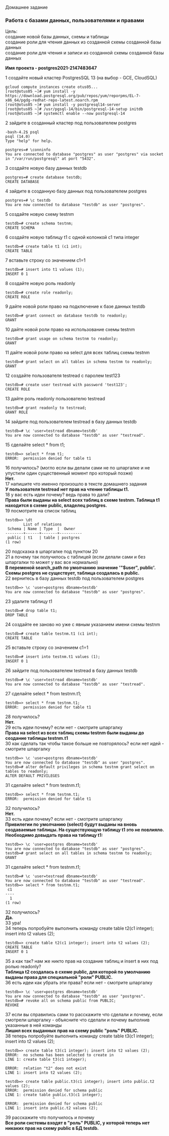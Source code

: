 Домашнее задание
### Работа с базами данных, пользователями и правами

Цель:  
создание новой базы данных, схемы и таблицы  
создание роли для чтения данных из созданной схемы созданной базы данных  
создание роли для чтения и записи из созданной схемы созданной базы данных  

<b>Имя проекта - postgres2021-2147483647</b>

1 создайте новый кластер PostgresSQL 13 (на выбор - GCE, CloudSQL)
```console
gcloud compute instances create otus05...
[root@otus05 ~]# yum install -y https://download.postgresql.org/pub/repos/yum/reporpms/EL-7-x86_64/pgdg-redhat-repo-latest.noarch.rpm
[root@otus05 ~]# yum install -y postgresql14-server
[root@otus05 ~]# /usr/pgsql-14/bin/postgresql-14-setup initdb
[root@otus05 ~]# systemctl enable --now postgresql-14
```
2 зайдите в созданный кластер под пользователем postgres
```console
-bash-4.2$ psql 
psql (14.0)
Type "help" for help.

postgres=# \conninfo 
You are connected to database "postgres" as user "postgres" via socket in "/var/run/postgresql" at port "5432".
```
3 создайте новую базу данных testdb
```console
postgres=# create database testdb;
CREATE DATABASE
```
4 зайдите в созданную базу данных под пользователем postgres
```console
postgres=# \c testdb 
You are now connected to database "testdb" as user "postgres".
```
5 создайте новую схему testnm
```console
testdb=# create schema testnm;
CREATE SCHEMA
```
6 создайте новую таблицу t1 с одной колонкой c1 типа integer
```console
testdb=# create table t1 (c1 int);
CREATE TABLE
```
7 вставьте строку со значением c1=1
```console
testdb=# insert into t1 values (1);
INSERT 0 1
```
8 создайте новую роль readonly
```console
testdb=# create role readonly;
CREATE ROLE
```
9 дайте новой роли право на подключение к базе данных testdb
```console
testdb=# grant connect on database testdb to readonly;
GRANT
```
10 дайте новой роли право на использование схемы testnm
```console
testdb=# grant usage on schema testnm to readonly;
GRANT
```
11 дайте новой роли право на select для всех таблиц схемы testnm
```console
testdb=# grant select on all tables in schema testnm to readonly;
GRANT
```
12 создайте пользователя testread с паролем test123
```console
testdb=# create user testread with password 'test123';
CREATE ROLE
```
13 дайте роль readonly пользователю testread
```console
testdb=# grant readonly to testread;
GRANT ROLE
```
14 зайдите под пользователем testread в базу данных testdb
```console
testdb=# \c 'user=testread dbname=testdb'
You are now connected to database "testdb" as user "testread".
```
15 сделайте select * from t1;
```console
testdb=> select * from t1;
ERROR:  permission denied for table t1
```
16 получилось? (могло если вы делали сами не по шпаргалке и не упустили один существенный момент про который позже)  
<b>Нет.</b>  
17 напишите что именно произошло в тексте домашнего задания  
<b>У пользователя testread нет прав на чтение таблицы t1.</b>  
18 у вас есть идеи почему? ведь права то дали?  
<b>Права были выданы на select всех таблиц в схеме testnm. Таблица t1 находится в схеме public, владелец postgres.</b>  
19 посмотрите на список таблиц
```console
testdb=> \dt
        List of relations
 Schema | Name | Type  |  Owner   
--------+------+-------+----------
 public | t1   | table | postgres
(1 row)
```
20 подсказка в шпаргалке под пунктом 20  
21 а почему так получилось с таблицей (если делали сами и без шпаргалки то может у вас все нормально)  
<b>В переменой search_path по умолчанию значение '"$user", public'. Схемы postgres не существует, таблица создалась в public.</b>  
22 вернитесь в базу данных testdb под пользователем postgres
```console
testdb=> \c 'user=postgres dbname=testdb'
You are now connected to database "testdb" as user "postgres".
```
23 удалите таблицу t1
```console
testdb=# drop table t1;
DROP TABLE
```
24 создайте ее заново но уже с явным указанием имени схемы testnm
```console
testdb=# create table testnm.t1 (c1 int);
CREATE TABLE
```
25 вставьте строку со значением c1=1
```console
testdb=# insert into testnm.t1 values (1);
INSERT 0 1
```
26 зайдите под пользователем testread в базу данных testdb
```console
testdb=# \c 'user=testread dbname=testdb'
You are now connected to database "testdb" as user "testread".
```
27 сделайте select * from testnm.t1;
```console
testdb=> select * from testnm.t1;
ERROR:  permission denied for table t1
```
28 получилось?  
<b>Нет.</b>  
29 есть идеи почему? если нет - смотрите шпаргалку  
<b>Права на select из всех таблиц схемы testnm были выданы до создание таблицы testnm.t1</b>  
30 как сделать так чтобы такое больше не повторялось? если нет идей - смотрите шпаргалку  
```console
testdb=> \c 'user=postgres dbname=testdb'
You are now connected to database "testdb" as user "postgres".
testdb=# alter default privileges in schema testnm grant select on tables to readonly;
ALTER DEFAULT PRIVILEGES
```
31 сделайте select * from testnm.t1;
```console
testdb=> select * from testnm.t1;
ERROR:  permission denied for table t1
```
32 получилось?  
<b>Нет.</b>  
33 есть идеи почему? если нет - смотрите шпаргалку  
<b>Привилегии по умолчанию (select) будут выданы на вновь создаваемые таблицы. На существующую таблицу t1 это не повлияло. Необходимо довыдать права на таблицу t1:</b>  
```console
testdb=> \c 'user=postgres dbname=testdb'
You are now connected to database "testdb" as user "postgres".
testdb=# grant select on all tables in schema testnm to readonly;
GRANT
```
31 сделайте select * from testnm.t1;
```console
testdb=# \c 'user=testread dbname=testdb'
You are now connected to database "testdb" as user "testread".
testdb=> select * from testnm.t1;
 c1 
----
  1
(1 row)

```
32 получилось?  
<b>Да.</b>  
33 ура!  
34 теперь попробуйте выполнить команду create table t2(c1 integer); insert into t2 values (2);
```console
testdb=> create table t2(c1 integer); insert into t2 values (2);
CREATE TABLE
INSERT 0 1
```
35 а как так? нам же никто прав на создание таблиц и insert в них под ролью readonly?  
<b>Таблица t2 создалась в схеме public, для которой по умолчанию выданы права для специальной "роли" PUBLIC.</b>  
36 есть идеи как убрать эти права? если нет - смотрите шпаргалку  
```console
testdb=> \c 'user=postgres dbname=testdb'
You are now connected to database "testdb" as user "postgres".
testdb=# revoke all on schema public from PUBLIC;
REVOKE
```
37 если вы справились сами то расскажите что сделали и почему, если смотрели шпаргалку - объясните что сделали и почему выполнив указанные в ней команды  
<b>Лишил всех выданных прав на схему public "роль" PUBLIC.</b>  
38 теперь попробуйте выполнить команду create table t3(c1 integer); insert into t2 values (2);
```console
testdb=> create table t3(c1 integer); insert into t2 values (2);
ERROR:  no schema has been selected to create in
LINE 1: create table t3(c1 integer);
                     ^
ERROR:  relation "t2" does not exist
LINE 1: insert into t2 values (2);

testdb=> create table public.t3(c1 integer); insert into public.t2 values (2);
ERROR:  permission denied for schema public
LINE 1: create table public.t3(c1 integer);
                     ^
ERROR:  permission denied for schema public
LINE 1: insert into public.t2 values (2);
```
39 расскажите что получилось и почему  
<b>Все роли системы входят в "роль" PUBLIC, у которой теперь нет никаких прав на схему public в БД testdb.</b>  
